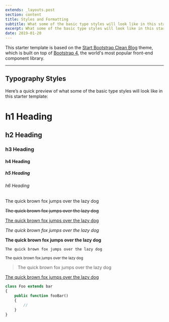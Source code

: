 ```yaml
---
extends: _layouts.post
section: content
title: Styles and Formatting
subtitle: What some of the basic type styles will look like in this starter template
excerpt: What some of the basic type styles will look like in this starter template
date: 2019-01-20
---
```


This starter template is based on the [Start Bootstrap Clean Blog](https://startbootstrap.com/template-overviews/clean-blog/) theme, which is built on top of  [Bootstrap 4](https://getbootstrap.com/), the world's most popular front-end component library.

---

## Typography Styles

Here’s a quick preview of what some of the basic type styles will look like in this starter template:

# h1 Heading
## h2 Heading
### h3 Heading
#### h4 Heading
##### h5 Heading
###### h6 Heading

The quick brown fox jumps over the lazy dog

<s>The quick brown fox jumps over the lazy dog</s>

<u>The quick brown fox jumps over the lazy dog</u>

_The quick brown fox jumps over the lazy dog_

**The quick brown fox jumps over the lazy dog**

`The quick brown fox jumps over the lazy dog`

<small>The quick brown fox jumps over the lazy dog</small>

> The quick brown fox jumps over the lazy dog

[The quick brown fox jumps over the lazy dog](#)

```php
class Foo extends bar
{
    public function fooBar()
    {
        //
    }
}
```
